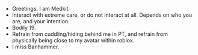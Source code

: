 - Greetings. I am Medkit.
- Interact with extreme care, or do not interact at all. Depends on who you are, and your intention.
- Bodily 19.
- Refrain from cuddling/hiding behind me in PT, and refrain from physically being close to my avatar within roblox.
- I miss Banhammer.

